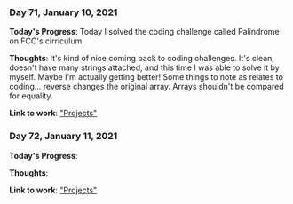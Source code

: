 ### Day 71, January 10, 2021

**Today's Progress**: Today I solved the coding challenge called Palindrome on FCC's cirriculum.

**Thoughts**: It's kind of nice coming back to coding challenges. It's clean, doesn't have many strings attached, and this time I was able to solve it by myself. Maybe I'm actually getting better! Some things to note as relates to coding... reverse changes the original array. Arrays shouldn't be compared for equality.

**Link to work**: ["Projects"](https://github.com/jdemarc/100-days-of-code/tree/main/fcc-js-algorithms-dstructures/algorithms-projects)

### Day 72, January 11, 2021

**Today's Progress**: 

**Thoughts**: 

**Link to work**: ["Projects"](https://github.com/jdemarc/100-days-of-code/tree/main/fcc-js-algorithms-dstructures/algorithms-projects)